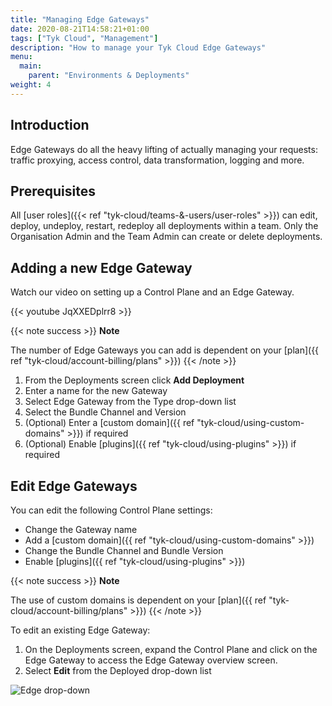 ```yaml
---
title: "Managing Edge Gateways"
date: 2020-08-21T14:58:21+01:00
tags: ["Tyk Cloud", "Management"]
description: "How to manage your Tyk Cloud Edge Gateways"
menu:
  main:
    parent: "Environments & Deployments"
weight: 4
---
```


## Introduction

Edge Gateways do all the heavy lifting of actually managing your requests: traffic proxying, access control, data transformation, logging and more.


## Prerequisites

All [user roles]({{< ref "tyk-cloud/teams-&-users/user-roles" >}}) can edit, deploy, undeploy, restart, redeploy all deployments within a team. Only the Organisation Admin and the Team Admin can create or delete deployments.


## Adding a new Edge Gateway

Watch our video on setting up a Control Plane and an Edge Gateway.

{{< youtube JqXXEDplrr8 >}}

{{< note success >}}
**Note**
  
The number of Edge Gateways you can add is dependent on your [plan]({{ ref "tyk-cloud/account-billing/plans" >}})
{{< /note >}}

1. From the Deployments screen click **Add Deployment**
2. Enter a name for the new Gateway
3. Select Edge Gateway from the Type drop-down list
4. Select the Bundle Channel and Version
5. (Optional) Enter a [custom domain]({{ ref "tyk-cloud/using-custom-domains" >}}) if required
6. (Optional) Enable [plugins]({{ ref "tyk-cloud/using-plugins" >}}) if required

## Edit Edge Gateways

You can edit the following Control Plane settings:
* Change the Gateway name
* Add a [custom domain]({{ ref "tyk-cloud/using-custom-domains" >}})
* Change the Bundle Channel and Bundle Version
* Enable [plugins]({{ ref "tyk-cloud/using-plugins" >}})

{{< note success >}}
**Note**
  
The use of custom domains is dependent on your [plan]({{ ref "tyk-cloud/account-billing/plans" >}})
{{< /note >}}

To edit an existing Edge Gateway:

1. On the Deployments screen, expand the Control Plane and click on the Edge Gateway to access the Edge Gateway overview screen.
2. Select **Edit** from the Deployed drop-down list

![Edge drop-down](img/admin/cp-edit.png)
